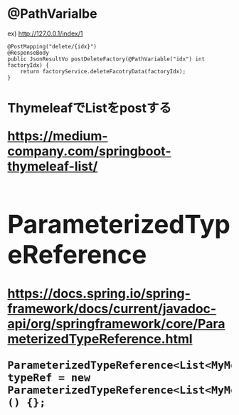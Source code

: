 # @PathVarialbe
ex) http://127.0.0.1/index/1

```
@PostMapping("delete/{idx}")
@ResponseBody
public JsonResultVo postDeleteFactory(@PathVariable("idx") int factoryIdx) {
	return factoryService.deleteFacotryData(factoryIdx);
}
```

# ThymeleafでList<Object>をpostする
https://medium-company.com/springboot-thymeleaf-list/


# ParameterizedTypeReference<T>
https://docs.spring.io/spring-framework/docs/current/javadoc-api/org/springframework/core/ParameterizedTypeReference.html

```
ParameterizedTypeReference<List<MyModelClass>> typeRef = new ParameterizedTypeReference<List<MyModelClass>>() {};
```


